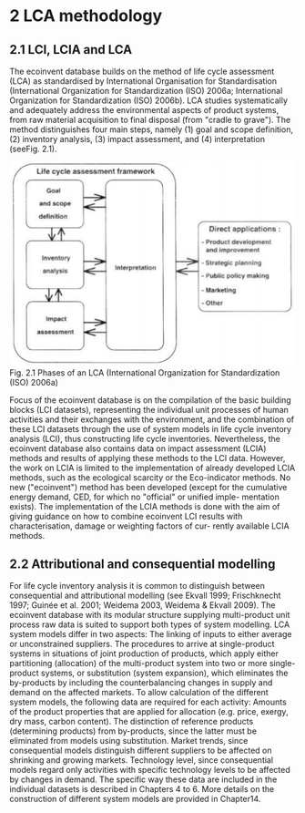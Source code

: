 # 2      LCA methodology

## 2.1      LCI, LCIA and LCA

The ecoinvent database builds on the method of life cycle assessment (LCA) as standardised by International
Organisation for Standardisation  (International Organization for Standardization  (ISO) 2006a; International
Organization for Standardization (ISO) 2006b). LCA studies systematically and adequately address the environmental
aspects of product systems, from raw material acquisition to final disposal (from "cradle to grave"). The method
distinguishes four main steps, namely (1) goal and
scope definition, (2) inventory analysis, (3) impact assessment, and (4) interpretation (seeFig. 2.1).

![img.png](LCA.png)
Fig. 2.1 Phases of an LCA (International Organization for Standardization (ISO) 2006a)

Focus of the ecoinvent database is on the compilation of the basic building blocks (LCI datasets), representing the
individual unit processes of human activities and their exchanges with the environment, and the combination of these LCI
datasets through the use of system models in life cycle inventory analysis (LCI), thus constructing life cycle
inventories. Nevertheless, the ecoinvent database also contains data on impact assessment (LCIA) methods and results
of applying these methods to the LCI data. However, the work on LCIA is limited to the implementation of already
developed LCIA methods, such as the ecological scarcity or the Eco-indicator methods. No new ("ecoinvent") method has
been developed (except for the cumulative energy demand, CED, for which no "official" or unified imple- mentation
exists). The implementation of the LCIA methods is done with the aim of giving guidance on how to combine ecoinvent LCI
results with characterisation, damage or weighting factors of cur- rently available LCIA methods.

## 2.2     Attributional and consequential modelling

For life cycle inventory analysis it is common to distinguish between consequential and attributional modelling (see
Ekvall 1999; Frischknecht 1997; Guinée et al. 2001; Weidema 2003, Weidema & Ekvall 2009). The ecoinvent database with
its modular structure supplying multi-product unit process
raw data is suited to support both types of system modelling.
LCA system models differ in two aspects:
The linking of inputs to either average or unconstrained suppliers.
The procedures to arrive at single-product systems in situations of joint production of products,
which apply either partitioning (allocation) of the multi-product system into two or more single-product systems, or
substitution (system expansion), which eliminates the by-products by including the counterbalancing changes in supply
and demand on the affected markets.
To allow calculation of the different system models, the following data are required for each activity:
Amounts of the product properties that are applied for allocation (e.g. price, exergy, dry mass,
carbon content).
The distinction of reference products (determining products) from by-products, since the latter
must be eliminated from models using substitution.
Market trends, since consequential models distinguish different suppliers to be affected on shrinking and growing
markets.
Technology level, since consequential models regard only activities with specific technology levels to be affected by
changes in demand.
The specific way these data are included in the individual datasets is described in Chapters 4 to 6. More details on the
construction of different system models are provided in Chapter14.
